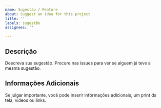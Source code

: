 ```yaml
---
name: Sugestão / Feature
about: Suggest an idea for this project
title: ''
labels: sugestão
assignees: ''

---
```


## Descrição
Descreva sua sugestão.
Procure nas issues para ver se alguem já teve a mesma sugestão.

## Informações Adicionais
Se julgar importante, você pode inserir informações adicionais, um print da tela, videos ou links.

